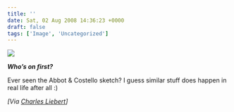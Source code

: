 ```yaml
---
title: ''
date: Sat, 02 Aug 2008 14:36:23 +0000
draft: false
tags: ['Image', 'Uncategorized']
---
```


![](https://madd0.files.wordpress.com/2008/08/rcxxgaq0nc5vh3a7iuhvaozo_500.jpg)

**_Who’s on first?_**

Ever seen the Abbot & Costello sketch? I guess similar stuff does happen in real life after all :)

_\[Via_ [_Charles Liebert_](http://www.charles-liebert.fr/post/4344170/Are-You-Gay)_\]_